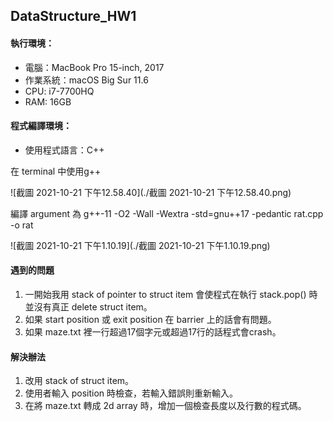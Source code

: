 ## DataStructure_HW1

#### 執行環境：

* 電腦：MacBook Pro 15-inch, 2017
* 作業系統：macOS Big Sur 11.6
* CPU: i7-7700HQ
* RAM: 16GB

#### 程式編譯環境：

* 使用程式語言：C++

在 terminal 中使用g++

![截圖 2021-10-21 下午12.58.40](./截圖 2021-10-21 下午12.58.40.png)

編譯 argument 為 g++-11 -O2 -Wall -Wextra -std=gnu++17 -pedantic rat.cpp -o rat

![截圖 2021-10-21 下午1.10.19](./截圖 2021-10-21 下午1.10.19.png)



#### 遇到的問題

1. 一開始我用 stack of pointer to struct item 會使程式在執行 stack.pop() 時並沒有真正 delete struct item。
2. 如果 start position 或 exit position 在 barrier 上的話會有問題。
3. 如果 maze.txt 裡一行超過17個字元或超過17行的話程式會crash。

#### 解決辦法

1. 改用 stack of struct item。
2. 使用者輸入 position 時檢查，若輸入錯誤則重新輸入。
3. 在將 maze.txt 轉成 2d array 時，增加一個檢查長度以及行數的程式碼。
